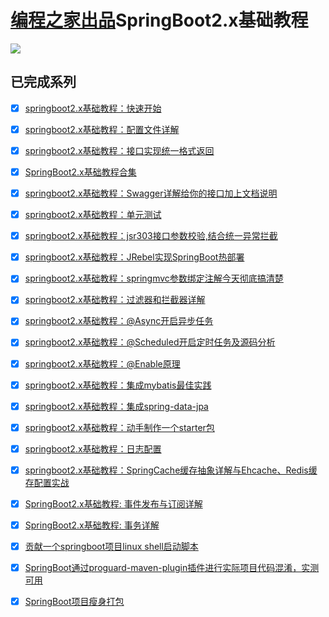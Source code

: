 # [编程之家出品](https://www.codehome.vip/)SpringBoot2.x基础教程

![](https://cdn.jsdelivr.net/gh/mytianya/public-imgbed/img/%E6%89%AB%E7%A0%81_%E6%90%9C%E7%B4%A2%E8%81%94%E5%90%88%E4%BC%A0%E6%92%AD%E6%A0%B7%E5%BC%8F-%E6%A0%87%E5%87%86%E8%89%B2%E7%89%88.png)


## 已完成系列

- [x] [springboot2.x基础教程：快速开始](https://www.codehome.vip/archives/springboot-starter)
- [x] [springboot2.x基础教程：配置文件详解](https://www.codehome.vip/archives/springboot-yml)
- [x] [springboot2.x基础教程：接口实现统一格式返回](https://www.codehome.vip/archives/springboot-api)
- [x] [SpringBoot2.x基础教程合集](https://www.codehome.vip/archives/springboot-all)
- [x] [springboot2.x基础教程：Swagger详解给你的接口加上文档说明](https://www.codehome.vip/archives/springboot-swagger2)
- [x] [springboot2.x基础教程：单元测试](https://www.codehome.vip/archives/springboot-test)
- [x] [springboot2.x基础教程：jsr303接口参数校验,结合统一异常拦截](https://www.codehome.vip/archives/springboot-jsr303)
- [x] [springboot2.x基础教程：JRebel实现SpringBoot热部署](https://www.codehome.vip/archives/springboot-jrebel)
- [x] [springboot2.x基础教程：springmvc参数绑定注解今天彻底搞清楚](https://www.codehome.vip/archives/springmvc-prama-binding)
- [x] [springboot2.x基础教程：过滤器和拦截器详解](https://www.codehome.vip/archives/springboot-filter)
- [x] [springboot2.x基础教程：@Async开启异步任务](https://www.codehome.vip/archives/springboot-async)
- [x] [springboot2.x基础教程：@Scheduled开启定时任务及源码分析](https://www.codehome.vip/archives/springboot定时任务)
- [x] [springboot2.x基础教程：@Enable原理](https://www.codehome.vip/archives/springboot-enabled)
- [x] [springboot2.x基础教程：集成mybatis最佳实践](https://www.codehome.vip/archives/springboot-mybatis)
- [x] [springboot2.x基础教程：集成spring-data-jpa](https://www.codehome.vip/archives/springboot-jpa)
- [x] [springboot2.x基础教程：动手制作一个starter包](https://www.codehome.vip/archives/springboot-starter-use)
- [x] [springboot2.x基础教程：日志配置](https://www.codehome.vip/archives/springboot-logging)
- [x] [springboot2.x基础教程：SpringCache缓存抽象详解与Ehcache、Redis缓存配置实战](https://www.codehome.vip/archives/springboot-cache)
- [x] [SpringBoot2.x基础教程: 事件发布与订阅详解](https://www.codehome.vip/archives/springboot-sub-pub)
- [x] [SpringBoot2.x基础教程: 事务详解](https://www.codehome.vip/archives/spring-transaction)
- [x] [贡献一个springboot项目linux shell启动脚本](https://www.codehome.vip/archives/springboot-linux-starter)
- [x] [SpringBoot通过proguard-maven-plugin插件进行实际项目代码混淆，实测可用](https://www.codehome.vip/archives/springboot-proguard)
- [x] [SpringBoot项目瘦身打包](https://www.codehome.vip/archives/springboot-package)

